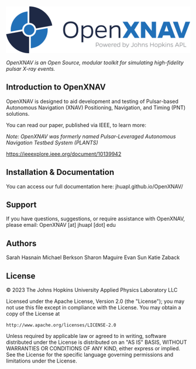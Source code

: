 ![logo](docs/assets/images/logo/png/23-03611_OpenXNav_Color-full.png)


*OpenXNAV is an Open Source, modular toolkit for simulating high-fidelity pulsar X-ray events.*

## **Introduction to OpenXNAV**

OpenXNAV is designed to aid development and testing of Pulsar-based Autonomous Navigation (XNAV) Positioning, Navigation, and Timing (PNT) solutions.

You can read our paper, published via IEEE, to learn more:

_Note: OpenXNAV was formerly named Pulsar-Leveraged Autonomous Navigation Testbed System (PLANTS)_

https://ieeexplore.ieee.org/document/10139942

## Installation & Documentation

You can access our full documentation here: 
jhuapl.github.io/OpenXNAV/


## Support
If you have questions, suggestions, or require assistance with OpenXNAV, please email: OpenXNAV [at] jhuapl [dot] edu


## Authors
Sarah Hasnain
Michael Berkson
Sharon Maguire
Evan Sun
Katie Zaback


## License
© 2023 The Johns Hopkins University Applied Physics Laboratory LLC

Licensed under the Apache License, Version 2.0 (the "License");
you may not use this file except in compliance with the License.
You may obtain a copy of the License at

    http://www.apache.org/licenses/LICENSE-2.0

Unless required by applicable law or agreed to in writing, software distributed under the License is distributed
on an "AS IS" BASIS, WITHOUT WARRANTIES OR CONDITIONS OF ANY KIND, either express or implied.
See the License for the specific language governing permissions and limitations under the License.
